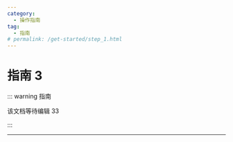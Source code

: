 ```yaml
---
category:
  - 操作指南
tag:
  - 指南
# permalink: /get-started/step_1.html
---
```


# 指南 3

::: warning 指南

该文档等待编辑 33

:::

---
